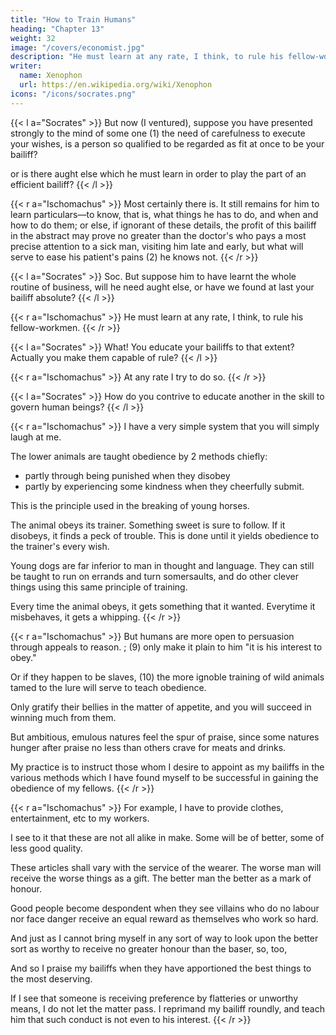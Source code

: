```yaml
---
title: "How to Train Humans"
heading: "Chapter 13"
weight: 32
image: "/covers/economist.jpg"
description: "He must learn at any rate, I think, to rule his fellow-workmen"
writer:
  name: Xenophon
  url: https://en.wikipedia.org/wiki/Xenophon
icons: "/icons/socrates.png"
---
```




{{< l a="Socrates" >}}
But now (I ventured), suppose you have presented strongly to the mind of some one (1) the need of carefulness to execute your wishes, is a person so qualified to be regarded as fit at once to be your bailiff? 

or is there aught else which he must learn in order to play the part of an efficient bailiff? 
{{< /l >}}


{{< r a="Ischomachus" >}}
Most certainly there is. It still remains for him to learn particulars—to know, that is, what things he has to do, and when and how to do them; or else, if ignorant of these details, the profit of this bailiff in the abstract may prove no greater than the doctor's who pays a most precise attention to a sick man, visiting him late and early, but what will serve to ease his patient's pains (2) he knows not.
{{< /r >}}


{{< l a="Socrates" >}}
Soc. But suppose him to have learnt the whole routine of business, will he need aught else, or have we found at last your bailiff absolute? 
{{< /l >}}


{{< r a="Ischomachus" >}}
He must learn at any rate, I think, to rule his fellow-workmen. 
{{< /r >}}


{{< l a="Socrates" >}}
What! You educate your bailiffs to that extent? Actually you make them capable of rule? 
{{< /l >}}


{{< r a="Ischomachus" >}}
At any rate I try to do so.
{{< /r >}}


{{< l a="Socrates" >}}
How do you contrive to educate another in the skill to govern human beings? 
{{< /l >}}


{{< r a="Ischomachus" >}}
I have a very simple system that you will simply laugh at me.

<!--  Soc. The matter, I protest, is hardly one for laughter. The man who can make another capable of rule, clearly can teach him how to play the master; and if can make him play the master, he can make him what is grander still, a kingly being. (4) Once more, therefore, I protest= A man possessed of such creative power is worthy, not of ridicule, far from it, but of the highest praise.  -->


<!-- (4) i.e. {arkhikos} includes (1) {despotikos}, i.e. an arbitrary head of any sort, from the master of one's own family to the {turannos kai despotes} (Plat. "Laws," 859 A), despotic lord or owner; the king or monarch gifted with regal qualities.  -->

The lower animals are taught obedience by 2 methods chiefly:
- partly through being punished when they disobey
- partly by experiencing some kindness when they cheerfully submit. 

This is the principle used in the breaking of young horses. 

The animal obeys its trainer. Something sweet is sure to follow. If it disobeys, it finds a peck of trouble. This is done until it yields obedience to the trainer's every wish. 

Young dogs are <!-- (6) --> far inferior to man in thought and language. <!-- (7) --> They can still be taught to run on errands and turn somersaults, <!-- (8) --> and do other clever things using this same principle of training. 

Every time the animal obeys, it gets something that it wanted. Everytime it misbehaves, it gets a whipping. 
{{< /r >}}


{{< r a="Ischomachus" >}}
But humans are more open to persuasion through appeals to reason. ; (9) only make it plain to him "it is his interest to obey." 

Or if they happen to be slaves, (10) the more ignoble training of wild animals tamed to the lure will serve to teach obedience. 

Only gratify their bellies in the matter of appetite, and you will succeed in winning much from them. 

<!-- (11) --> 

But ambitious, emulous natures feel the spur of praise, <!-- (12) --> since some natures hunger after praise no less than others crave for meats and drinks. 

My practice is to instruct those whom I desire to appoint as my bailiffs in the various methods which I have found myself to be successful in gaining the obedience of my fellows. 
{{< /r >}}


{{< r a="Ischomachus" >}}
For example, I have to provide clothes, entertainment, etc to my workers. <!-- (13) --> 

I see to it that these are not all alike in make. Some <!-- ; (14) but some --> will be of better, some of less good quality. 

These articles shall vary with the service of the wearer. The worse man will receive the worse things as a gift. The better man the better as a mark of honour. 

Good people become despondent when they see <!--  seeing that the work is wrought by their own hands alone, in spite of which these --> villains who do no labour nor face danger receive an equal <!-- guerdon --> reward as themselves who work so hard. 

And just as I cannot bring myself in any sort of way to look upon the better sort as worthy to receive no greater honour than the baser, so, too,

And so I praise my bailiffs when they have apportioned the best things to the most deserving. 

If I see that someone is receiving preference by flatteries or unworthy means, I do not let the matter pass. I reprimand my bailiff roundly, and teach him that such conduct is not even to his interest. 
{{< /r >}}

